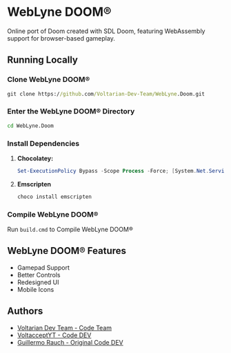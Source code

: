 # WebLyne DOOM®

Online port of Doom created with SDL Doom, featuring WebAssembly support for browser-based gameplay.

## Running Locally

### Clone WebLyne DOOM®
```cmd
git clone https://github.com/Voltarian-Dev-Team/WebLyne.Doom.git
```

### Enter the WebLyne DOOM® Directory
```cmd
cd WebLyne.Doom
```

### Install Dependencies

1. **Chocolatey:**
   ```powershell
   Set-ExecutionPolicy Bypass -Scope Process -Force; [System.Net.ServicePointManager]::SecurityProtocol = [System.Net.ServicePointManager]::SecurityProtocol -bor 3072; iex ((New-Object System.Net.WebClient).DownloadString('https://community.chocolatey.org/install.ps1'))
   ```

2. **Emscripten**
   ```cmd
   choco install emscripten
   ```

### Compile WebLyne DOOM®
Run `build.cmd` to Compile WebLyne DOOM®
## WebLyne DOOM® Features

- Gamepad Support
- Better Controls
- Redesigned UI
- Mobile Icons


## Authors

- [Voltarian Dev Team - Code Team](https://www.github.com/voltarian-dev-team/)
- [VoltacceptYT - Code DEV](https://github.com/voltacceptyt/)
- [Guillermo Rauch - Original Code DEV](https://github.com/rauchg/)

